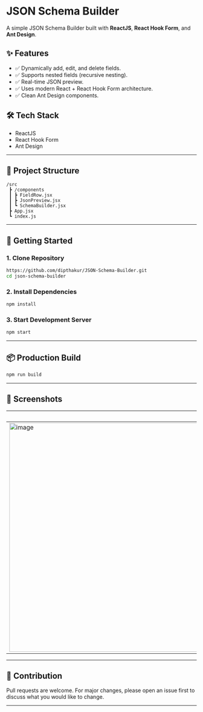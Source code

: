 # JSON Schema Builder

A simple JSON Schema Builder built with **ReactJS**, **React Hook Form**, and **Ant Design**.

## ✨ Features

* ✅ Dynamically add, edit, and delete fields.
* ✅ Supports nested fields (recursive nesting).
* ✅ Real-time JSON preview.
* ✅ Uses modern React + React Hook Form architecture.
* ✅ Clean Ant Design components.

## 🛠️ Tech Stack

* ReactJS
* React Hook Form
* Ant Design

---

## 📁 Project Structure

```
/src
 ┣ /components
 ┃ ┣ FieldRow.jsx
 ┃ ┣ JsonPreview.jsx
 ┃ ┗ SchemaBuilder.jsx
 ┣ App.jsx
 ┗ index.js
```

---

## 🚀 Getting Started

### 1. Clone Repository

```bash
https://github.com/dipthakur/JSON-Schema-Builder.git
cd json-schema-builder
```

### 2. Install Dependencies

```bash
npm install
```

### 3. Start Development Server

```bash
npm start
```

---

## 📦 Production Build

```bash
npm run build
```

---

## 📸 Screenshots

| Schema Builder         | JSON Preview           |
| ---------------------- | ---------------------- |
| <img width="1366" height="605" alt="image" src="https://github.com/user-attachments/assets/2cfe8bfa-9f2c-41ef-b545-fae72f73cb3d" /> | <img width="1356" height="603" alt="image" src="https://github.com/user-attachments/assets/11be0d96-596d-416e-a960-a80c5c58ad12" /> |

---

## 🤝 Contribution

Pull requests are welcome. For major changes, please open an issue first to discuss what you would like to change.

---

